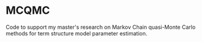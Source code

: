 # MCQMC
Code to support my master's research on Markov Chain quasi-Monte Carlo methods for term structure model parameter estimation.
